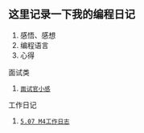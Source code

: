 这里记录一下我的编程日记
--

1. 感悟、感想
2. 编程语言
3. 心得

面试类
1. [`面试官小感`](https://github.com/Mrxdh/Programming-a-diary/blob/master/job/%E9%9D%A2%E8%AF%95%E5%AE%98%E5%B0%8F%E6%84%9F.md "面试官小感")

工作日记

1. [`5.07 M4工作日志`](https://github.com/Mrxdh/Programming-a-diary/blob/master/work/%085.07%20M4%E5%B7%A5%E4%BD%9C%E6%97%A5%E5%BF%97.md "面试官小感")